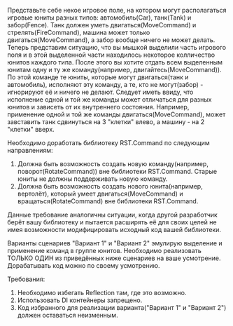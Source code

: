 
Представьте себе некое игровое поле, на котором могут располагаться игровые юниты разных типов: автомобиль(Car), танк(Tank) и забор(Fence).
Танк должен уметь двигаться(MoveCommand) и стрелять(FireCommand), машина может только двигаться(MoveCommand), а забор вообще ничего не может делать.
Теперь представим ситуацию, что вы мышкой выделили часть игрового поля и в этой выделенной части находилось некоторое колличество юнитов каждого типа.
После этого вы хотите отдать всем выделенным юнитам одну и ту же команду(например, двигайтесь(MoveCommand)).
По этой команде те юниты, которые могут двигаться(танк и автомобиль), исполняют эту команду, а те, кто не могут(забор) - игнорируют её и ничего не делают.
Следует иметь ввиду, что исполнение одной и той же команды может отличаться для разных юнитов и зависеть от их внутреннего состояния.
Например, применение одной и той же команды двигаться(MoveCommand), может завставить танк сдвинуться на 3 "клетки" влево, а машину - на 2 "клетки" вверх.

Необходимо доработать библиотеку RST.Command по следующим направлениям:
1) Должна быть возможность создать новую команду(например, поворот(RotateCommand)) вне библиотеки RST.Command. Старые юниты не должны поддерживать новую команду.
2) Должна быть возможность создать нового юнита(например, вертолёт), который умеет двигаться(MoveCommand) и вращаться(RotateCommand) вне библиотеки RST.Command.

Данные требование аналогичны ситуации, когда другой разработчик берёт вашу библиотеку
и пытается расширять её для своих целей не имея возможности модифицировать исходный код вашей библиотеки.

Варианты сценариев "Вариант 1" и "Вариант 2" эмулирую выделение и применение команд в группе юнитов.
Необходимо реализовать ТОЛЬКО ОДИН из приведённых ниже сценариев на ваше усмотрение.
Дорабатывать код можно по своему усмотрению.

Требования:
  1) Необходимо избегать Reflection там, где это возможно.
  2) Использовать DI контейнеры запрещено.
  3) Код избранного для реализации варианта("Вариант 1" и "Вариант 2") должен оставаться неизменным.
